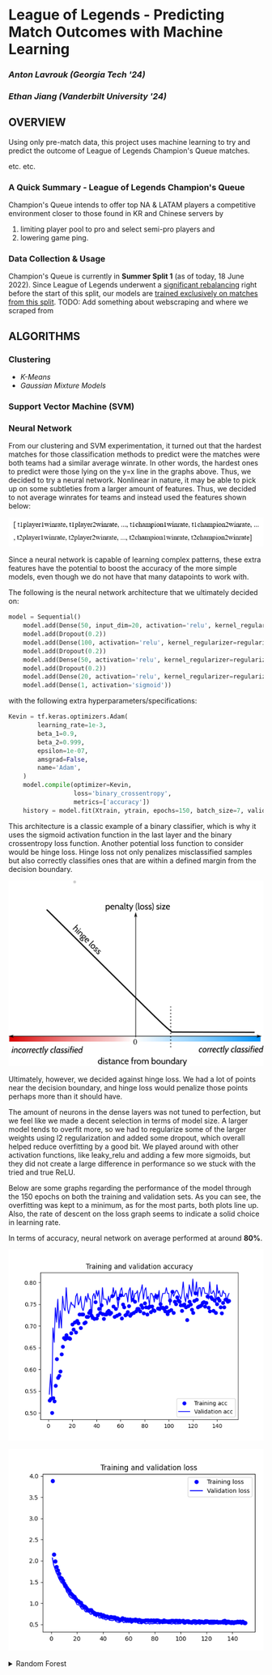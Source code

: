 <!-- ## Welcome to GitHub Pages

You can use the [editor on GitHub](https://github.com/alavrouk/LoL-data/edit/gh-pages/index.md) to maintain and preview the content for your website in Markdown files.

Whenever you commit to this repository, GitHub Pages will run [Jekyll](https://jekyllrb.com/) to rebuild the pages in your site, from the content in your Markdown files.

### Markdown

Markdown is a lightweight and easy-to-use syntax for styling your writing. It includes conventions for

```markdown
Syntax highlighted code block

# Header 1
## Header 2
### Header 3

- Bulleted
- List

1. Numbered
2. List

**Bold** and _Italic_ and `Code` text

[Link](url) and ![Image](src)
```

For more details see [Basic writing and formatting syntax](https://docs.github.com/en/github/writing-on-github/getting-started-with-writing-and-formatting-on-github/basic-writing-and-formatting-syntax).

### Jekyll Themes

Your Pages site will use the layout and styles from the Jekyll theme you have selected in your [repository settings](https://github.com/alavrouk/LoL-data/settings/pages). The name of this theme is saved in the Jekyll `_config.yml` configuration file.

### Support or Contact

Having trouble with Pages? Check out our [documentation](https://docs.github.com/categories/github-pages-basics/) or [contact support](https://support.github.com/contact) and we’ll help you sort it out. -->

# League of Legends - Predicting Match Outcomes with Machine Learning

### _Anton Lavrouk (Georgia Tech '24)_
### _Ethan Jiang (Vanderbilt University '24)_

## **OVERVIEW**
Using only pre-match data, this project uses machine learning to try and predict the outcome of League of Legends Champion's Queue matches. 

etc. etc.

### A Quick Summary - League of Legends Champion's Queue
Champion's Queue intends to offer top NA & LATAM players a competitive environment closer to those found in KR and Chinese servers by
1. limiting player pool to pro and select semi-pro players and
2. lowering game ping.

### Data Collection & Usage
Champion's Queue is currently in **Summer Split 1** (as of today, 18 June 2022). Since League of Legends underwent a [significant rebalancing](https://www.leagueoflegends.com/en-us/news/game-updates/patch-12-10-notes/) right before the start of this split, our models are <ins>trained exclusively on matches from this split</ins>. TODO: Add something about webscraping and where we scraped from

## **ALGORITHMS**

### Clustering

- _K-Means_
- _Gaussian Mixture Models_

### Support Vector Machine (SVM)

### Neural Network

From our clustering and SVM experimentation, it turned out that the hardest matches for those classification methods to predict were the matches were both teams had a similar average winrate. In other words, the hardest ones to predict were those lying on the y=x line in the graphs above. Thus, we decided to try a neural network. Nonlinear in nature, it may be able to pick up on some subtleties from a larger amount of features. Thus, we decided to not average winrates for teams and instead used the features shown below:

![NEURAL NETWORK DATA FORMAT](/images/neuralNetDataFormat.png)

Since a neural network is capable of learning complex patterns, these extra features have the potential to boost the accuracy of the more simple models, even though we do not have that many datapoints to work with.

The following is the neural network architecture that we ultimately decided on:

```python
model = Sequential()
    model.add(Dense(50, input_dim=20, activation='relu', kernel_regularizer=regularizers.l2(0.01)))
    model.add(Dropout(0.2))
    model.add(Dense(100, activation='relu', kernel_regularizer=regularizers.l2(0.01)))
    model.add(Dropout(0.2))
    model.add(Dense(50, activation='relu', kernel_regularizer=regularizers.l2(0.01)))
    model.add(Dropout(0.2))
    model.add(Dense(20, activation='relu', kernel_regularizer=regularizers.l2(0.01)))
    model.add(Dense(1, activation='sigmoid'))
```

with the following extra hyperparameters/specifications:

```python
Kevin = tf.keras.optimizers.Adam(
        learning_rate=1e-3,
        beta_1=0.9,
        beta_2=0.999,
        epsilon=1e-07,
        amsgrad=False,
        name='Adam',
    )
    model.compile(optimizer=Kevin,
                  loss='binary_crossentropy',
                  metrics=['accuracy'])
    history = model.fit(Xtrain, ytrain, epochs=150, batch_size=7, validation_data=(Xval, yval))
```

This architecture is a classic example of a binary classifier, which is why it uses the sigmoid activation function in the last layer and the binary crossentropy loss function. Another potential loss function to consider would be hinge loss. Hinge loss not only penalizes misclassified samples but also correctly classifies ones that are within a defined margin from the decision boundary. 

![HINGELOSS](/images/hingeloss.png)

Ultimately, however, we decided against hinge loss. We had a lot of points near the decision boundary, and hinge loss would penalize those points perhaps more than it should have. 

The amount of neurons in the dense layers was not tuned to perfection, but we feel like we made a decent selection in terms of model size. A larger model tends to overfit more, so we had to regularize some of the larger weights using l2 regularization and added some dropout, which overall helped reduce overfitting by a good bit. We played around with other activation functions, like leaky_relu and adding a few more sigmoids, but they did not create a large difference in performance so we stuck with the tried and true ReLU.

Below are some graphs regarding the performance of the model through the 150 epochs on both the training and validation sets. As you can see, the overfitting was kept to a minimum, as for the most parts, both plots line up. Also, the rate of descent on the loss graph seems to indicate a solid choice in learning rate.

In terms of accuracy, neural network on average performed at around **80%**.

![ACCURACY](/images/trainingAndValidationAccuracy.png)

![LOSS](/images/trainingAndValidationLoss.png)

<details>
###<summary>Random Forest</summary>
<br>
This is how you dropdown.
</details>




